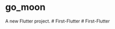 # go_moon

A new Flutter project.
#   F i r s t - F l u t t e r  
 #   F i r s t - F l u t t e r  
 